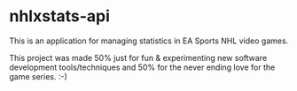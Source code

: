 # nhlxstats-api
This is an application for managing statistics in EA Sports NHL video games.

This project was made 50% just for fun & experimenting new software development tools/techniques and 50% for the never ending love for the game series. :-)
